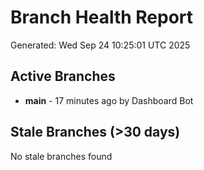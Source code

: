 # Branch Health Report
Generated: Wed Sep 24 10:25:01 UTC 2025

## Active Branches
- **main** - 17 minutes ago by Dashboard Bot

## Stale Branches (>30 days)
No stale branches found

